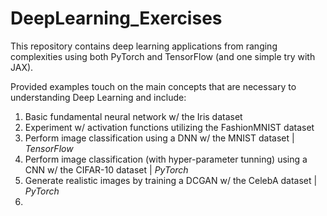 # DeepLearning_Exercises
This repository contains deep learning applications from ranging complexities using both PyTorch and TensorFlow (and one simple try with JAX).

Provided examples touch on the main concepts that are necessary to understanding Deep Learning and include:

  1) Basic fundamental neural network w/ the Iris dataset
  2) Experiment w/ activation functions utilizing the FashionMNIST dataset
  3) Perform image classification using a DNN w/ the MNIST dataset | _TensorFlow_
  4) Perform image classification (with hyper-parameter tunning) using a CNN w/ the CIFAR-10 dataset | _PyTorch_
  5) Generate realistic images by training a DCGAN w/ the CelebA dataset | _PyTorch_
  6) 


